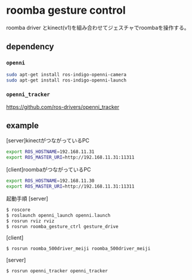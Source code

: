 # roomba gesture control

roomba driver とkinect(v1)を組み合わせてジェスチャでroombaを操作する。

## dependency

### `openni`

```bash
sudo apt-get install ros-indigo-openni-camera
sudo apt-get install ros-indigo-openni-launch
```

### `openni_tracker`

https://github.com/ros-drivers/openni_tracker

## example
[server]kinectがつながっているPC

```bash
export ROS_HOSTNAME=192.168.11.31
export ROS_MASTER_URI=http://192.168.11.31:11311
```

[client]roombaがつながっているPC

```bash
export ROS_HOSTNAME=192.168.11.30
export ROS_MASTER_URI=http://192.168.11.31:11311
```

起動手順
[server]

```bash
$ roscore
$ roslaunch openni_launch openni.launch 
$ rosrun rviz rviz 
$ rosrun roomba_gesture_ctrl gesture_drive
```

[client]

```bash
$ rosrun roomba_500driver_meiji roomba_500driver_meiji
```

[server]

```bash
$ rosrun openni_tracker openni_tracker
```

